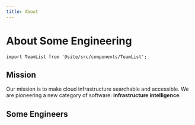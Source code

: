 ```yaml
---
title: About
---
```


# About Some Engineering

```mdx-code-block
import TeamList from '@site/src/components/TeamList';
```

## Mission

Our mission is to make cloud infrastructure searchable and accessible. We are pioneering a new category of software: **infrastructure intelligence**.

<!-- ## What We Do

## Who We Are

## Dedication to Open Source -->

## Some Engineers

<TeamList />
